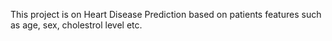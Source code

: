 This project is on Heart Disease Prediction based on patients features such as age, sex, cholestrol level etc.
